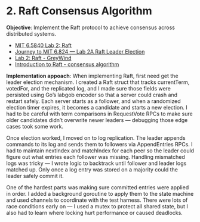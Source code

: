 # 2. Raft Consensus Algorithm
**Objective**: Implement the Raft protocol to achieve consensus across distributed systems.

- [MIT 6.5840 Lab 2: Raft](https://nil.csail.mit.edu/6.5840/2023/labs/lab-raft.html)
- [Journey to MIT 6.824 — Lab 2A Raft Leader Election](https://medium.com/codex/journey-to-mit-6-824-lab-2a-raft-leader-election-974087a55740)
- [Lab 2: Raft - GreyWind](https://greywind.hashnode.dev/lab-2-raft)
- [Introduction to Raft - consensus algorithm](https://www.linkedin.com/pulse/introduction-raft-consensus-algorithm-dk-cao-rrwtc)


**Implementation appoach**:
When implementing Raft, first need get the leader election mechanism. I created a Raft struct that tracks currentTerm, votedFor, and the replicated log, and I made sure those fields were persisted using Go’s labgob encoder so that a server could crash and restart safely. Each server starts as a follower, and when a randomized election timer expires, it becomes a candidate and starts a new election. I had to be careful with term comparisons in RequestVote RPCs to make sure older candidates didn’t overwrite newer leaders — debugging those edge cases took some work.

Once election worked, I moved on to log replication. The leader appends commands to its log and sends them to followers via AppendEntries RPCs. I had to maintain nextIndex and matchIndex for each peer so the leader could figure out what entries each follower was missing. Handling mismatched logs was tricky — I wrote logic to backtrack until follower and leader logs matched up. Only once a log entry was stored on a majority could the leader safely commit it.

One of the hardest parts was making sure committed entries were applied in order. I added a background goroutine to apply them to the state machine and used channels to coordinate with the test harness. There were lots of race conditions early on — I used a mutex to protect all shared state, but I also had to learn where locking hurt performance or caused deadlocks.